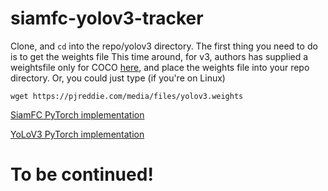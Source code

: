 # siamfc-yolov3-tracker

Clone, and `cd` into the repo/yolov3 directory. The first thing you need to do is to get the weights file
This time around, for v3, authors has supplied a weightsfile only for COCO [here](https://pjreddie.com/media/files/yolov3.weights), and place the weights file into your repo directory. Or, you could just type (if you're on Linux)
```
wget https://pjreddie.com/media/files/yolov3.weights 
```



[SiamFC PyTorch implementation](https://github.com/StrangerZhang/SiamFC-PyTorch)

[YoLoV3 PyTorch implementation](https://github.com/ayooshkathuria/pytorch-yolo-v3)


# To be continued!
